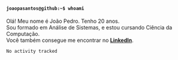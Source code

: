 <h4><code>joaopasantos@github:~$ whoami</code></h4>

Olá! Meu nome é João Pedro. Tenho 20 anos.\
Sou formado em Análise de Sistemas, e estou cursando Ciência da Computação.\
Você também consegue me encontrar no [**LinkedIn**](https://www.linkedin.com/in/joaopasantos/).

<!--START_SECTION:waka-->

```text
No activity tracked
```

<!--END_SECTION:waka-->
